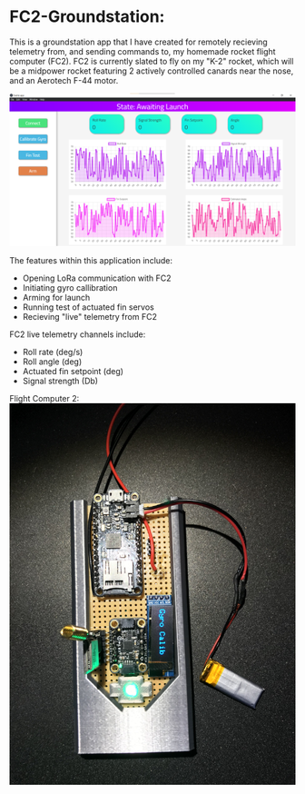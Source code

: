 # FC2-Groundstation:
This is a groundstation app that I have created for remotely recieving telemetry from, and sending commands to, my homemade rocket flight computer (FC2). FC2 is currently 
slated to fly on my "K-2" rocket, which will be a midpower rocket featuring 2 actively controlled canards near the nose, and an Aerotech F-44 motor.

![Groundstation](https://github.com/kkingsbe/FC2-Groundstation/blob/master/Images/FC2%20Groundstation.png)

The features within this application include:
- Opening LoRa communication with FC2
- Initiating gyro callibration
- Arming for launch
- Running test of actuated fin servos
- Recieving "live" telemetry from FC2

FC2 live telemetry channels include:
- Roll rate (deg/s)
- Roll angle (deg)
- Actuated fin setpoint (deg)
- Signal strength (Db)

Flight Computer 2:
![FC2](https://github.com/kkingsbe/FC2-Groundstation/blob/master/Images/A545DF97-F09B-425B-B1FD-B88CD3748D36.jpg)
